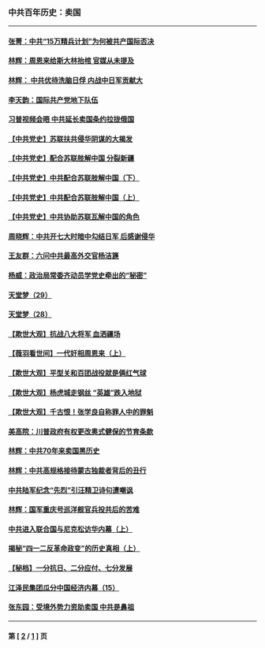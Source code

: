 ### 中共百年历史：卖国
---
#### [张菁：中共“15万精兵计划”为何被共产国际否决](../../pages/nf1176117/n13967677.md?04180430) 
#### [林辉：周恩来给斯大林抬棺 官媒从未提及](../../pages/nf1176117/n13961173.md?04180430) 
#### [林辉： 中共优待洗脑日俘 内战中日军贡献大](../../pages/nf1176117/n13624644.md?04180430) 
#### [李天韵：国际共产党地下队伍](../../pages/nf1176117/n13611808.md?04180430) 
#### [习普视频会晤 中共延长卖国条约拉拢俄国](../../pages/nf1176117/n13060971.md?04180430) 
#### [【中共党史】苏联扶共侵华阴谋的大揭发](../../pages/nf1176117/n13056050.md?04180430) 
#### [【中共党史】配合苏联肢解中国 分裂新疆](../../pages/nf1176117/n13040700.md?04180430) 
#### [【中共党史】中共配合苏联肢解中国（下）](../../pages/nf1176117/n13035660.md?04180430) 
#### [【中共党史】中共配合苏联肢解中国（上）](../../pages/nf1176117/n13030262.md?04180430) 
#### [【中共党史】中共协助苏联瓦解中国的角色](../../pages/nf1176117/n13018109.md?04180430) 
#### [周晓辉：中共开七大时暗中勾结日军 后感谢侵华](../../pages/nf1176117/n12921960.md?04180430) 
#### [王友群：六问中共最高外交官杨洁篪](../../pages/nf1176117/n12836495.md?04180430) 
#### [杨威：政治局常委齐动员学党史牵出的“秘密”](../../pages/nf1176117/n12764642.md?04180430) 
#### [天堂梦（29）](../../pages/nf1176117/n12408465.md?04180430) 
#### [天堂梦（28）](../../pages/nf1176117/n12408309.md?04180430) 
#### [【欺世大观】抗战八大将军 血洒疆场](../../pages/nf1176117/n12357044.md?04180430) 
#### [【薇羽看世间】一代奸相周恩来（上）](../../pages/nf1176117/n12401109.md?04180430) 
#### [【欺世大观】平型关和百团战役就是俩红气球](../../pages/nf1176117/n12359157.md?04180430) 
#### [【欺世大观】杨虎城走钢丝 “英雄”跌入地狱](../../pages/nf1176117/n12358840.md?04180430) 
#### [【欺世大观】千古恨！张学良自称罪人中的罪魁](../../pages/nf1176117/n12358629.md?04180430) 
#### [美高院：川普政府有权更改奥式健保的节育条款](../../pages/nf1176117/n12242171.md?04180430) 
#### [林辉：中共70年来卖国黑历史](../../pages/nf1176117/n11552181.md?04180430) 
#### [林辉：中共高规格接待蒙古独裁者背后的丑行](../../pages/nf1176117/n11225005.md?04180430) 
#### [中共陆军纪念“先烈”引汪精卫诗句遭嘲讽](../../pages/nf1176117/n11153345.md?04180430) 
#### [林辉：国军重庆号巡洋舰官兵投共后的苦难](../../pages/nf1176117/n10997801.md?04180430) 
#### [中共进入联合国与尼克松访华内幕（上）](../../pages/nf1176117/n10138788.md?04180430) 
#### [揭秘“四一二反革命政变”的历史真相（上）](../../pages/nf1176117/n9996650.md?04180430) 
#### [【秘档】一分抗日、二分应付、七分发展](../../pages/nf1176117/n9331484.md?04180430) 
#### [江泽民集团瓜分中国经济内幕（15）](../../pages/nf1176117/n9268584.md?04180430) 
#### [张东园：受境外势力资助卖国 中共是鼻祖](../../pages/nf1176117/n9272480.md?04180430) 

---
#### 第 [ [2](./2.md?04180430) / [1](./1.md?04180430) ] 页

